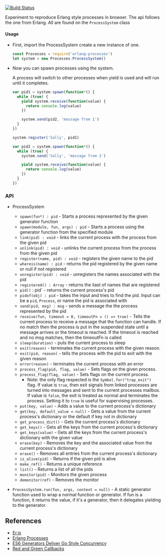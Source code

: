 [![Build Status](https://travis-ci.org/elixirscript/processes.svg?branch=master)](https://travis-ci.org/elixirscript/processes)

Experiment to reproduce Erlang style processes in browser. The api follows the one from Erlang. All are found on the `ProcessSystem` class

#### Usage

- First, import the ProcessSystem create a new instance of one.

  ```javascript
  const Processes = require('erlang-processes')
  let system = new Processes.ProcessSystem()
  ```

- Now you can spawn processes using the system.

  A process will switch to other processes when yield is used and will run until it completes.

  ```javascript
  var pid1 = system.spawn(function*() {
    while (true) {
      yield system.receive(function(value) {
        return console.log(value)
      })

      system.send(pid2, 'message from 1')
    }
  })

  system.register('Sally', pid1)

  var pid2 = system.spawn(function*() {
    while (true) {
      system.send('Sally', 'message from 2')

      yield system.receive(function(value) {
        return console.log(value)
      })
    }
  })
  ```

### API

- ProcessSystem

  - `spawn(fun*) : pid` - Starts a process represented by the given generator function
  - `spawn(module, fun, args) : pid` - Starts a process using the generator function from the specified module
  - `link(pid) : void` - links the current process with the process from the given pid
  - `unlink(pid) : void` - unlinks the current process from the process from the given pid
  - `register(name, pid) : void` - registers the given name to the pid
  - `whereis(name) : pid` - returns the pid registered by the given name or null if not registered
  - `unregister(pid) : void` - unregisters the names associated with the pid
  - `registered() : Array` - returns the liast of names that are registered
  - `pid()` : pid` - returns the current process's pid
  - `pidof(obj) : pid` - takes the input and tries to find the pid. Input can be a `pid`, `Process`, or name the pid is associated with
  - `send(pid, msg) : msg` - sends a message the the process represented by the pid
  - `receive(fun, timeout = 0, timeoutFn = () => true)` - Tells the current process to receive a message that the function can handle. If no match then the process is put in the suspended state until a message arrives or the timeout is reached. If the timeout is reached and no msg matches, then the timeoutFn is called
  - `sleep(duration)` - puts the current process to sleep
  - `exit(reason)` - terminates the current process with the given reason.
  - `exit(pid, reason)` - tells the process with the pid to exit with the given reason
  - `error(reason)` - terminates the current process with an error
  - `process_flag(pid, flag, value)` - Sets flags on the given process.
  - `process_flag(flag, value)` - Sets flags on the current process.
    - Note: the only flag respected is the `Symbol.for("trap_exit")` flag. If value is `true`, then exit signals from linked processes are turned into messages and sent to the current processes mailbox. If value is `false`, the exit is treated as normal and terminates the process. Setting it to `true` is useful for supervising processes.
  - `put(key, value)` - Adds a value to the current process's dictionary
  - `get(key, default_value = null)` - Gets a value from the current process's dictionary or the default if key not in dictionary
  - `get_process_dict()` - Gets the current process's dictionary
  - `get_keys()` - Gets all the keys from the current process's dictionary
  - `get_keys(value)` - Gets all the keys from the current process's dictionary with the given value
  - `erase(key)` - Removes the key and the associated value from the current process's dictionary
  - `erase()` - Removes all entries from the current process's dictionary
  - `is_alive(pid)` - Returns if the given pid is alive
  - `make_ref()` - Returns a unique reference
  - `list()` - Returns a list of all the pids
  - `monitor(pid)` - Monitors the given process
  - `demonitor(ref)` - Removes the monitor

- `ProcessSystem.run(fun, args, context = null)` - A static generator function used to wrap a normal function or generator. If fun is a function, it returns the value, if it's a generator, then it delegates yielding to the generator.

## References

- [Er.js](https://github.com/orph/erjs)
- [Erlang Processes](http://erlang.org/doc/reference_manual/processes.html)
- [ES6 Generators Deliver Go Style Concurrency](http://swannodette.github.io/2013/08/24/es6-generators-and-csp)
- [Red and Green Callbacks](http://joearms.github.io/2013/04/02/Red-and-Green-Callbacks.html)
